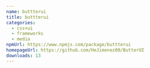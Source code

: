 ```yaml
---
name: buttterui
title: buttterui
categories:
  - css+ui
  - frameworks
  - media
npmUrl: https://www.npmjs.com/package/buttterui
homepageUrl: https://github.com/HeJimenez00/ButterUI
downloads: 13
---
```

